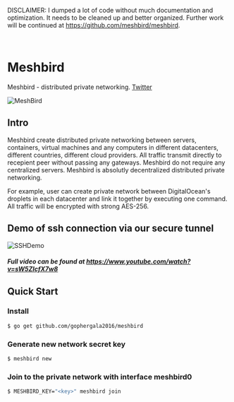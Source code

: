 DISCLAIMER: I dumped a lot of code without much documentation and optimization.
It needs to be cleaned up and better organized. Further work will be continued at
https://github.com/meshbird/meshbird.

<br>

# Meshbird 

Meshbird - distributed private networking. [Twitter](https://twitter.com/meshbird)


![MeshBird](https://avatars1.githubusercontent.com/u/16837838?v=3&s=600)

## Intro

Meshbird create distributed private networking between servers, containers, virtual machines and any computers in different datacenters, different countries, different cloud providers. All traffic transmit directly to recepient peer without passing any gateways. Meshbird do not require any centralized servers. Meshbird is absolutly decentralized distributed private networking.

For example, user can create private network between DigitalOcean's droplets in each datacenter and link it together by executing one command. All traffic will be encrypted with strong AES-256.

## Demo of ssh connection via our secure tunnel
![SSHDemo](https://raw.githubusercontent.com/meshbird/meshbird/master/demos/ssh_demo.gif)
##### Full video can be found at https://www.youtube.com/watch?v=sW5ZIcfX7w8
## Quick Start

### Install

```bash
$ go get github.com/gophergala2016/meshbird
````

### Generate new network secret key

```bash
$ meshbird new
```

### Join to the private network with interface meshbird0

```bash
$ MESHBIRD_KEY="<key>" meshbird join
```
